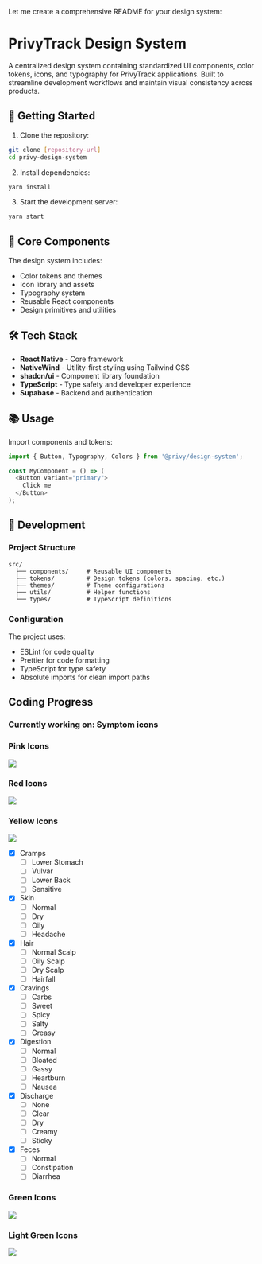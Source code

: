 Let me create a comprehensive README for your design system:

# PrivyTrack Design System

A centralized design system containing standardized UI components, color tokens, icons, and typography for PrivyTrack applications. Built to streamline development workflows and maintain visual consistency across products.

## 🚀 Getting Started

1. Clone the repository:
```bash
git clone [repository-url]
cd privy-design-system
```

2. Install dependencies:
```bash
yarn install
```

3. Start the development server:
```bash
yarn start
```

## 🧱 Core Components

The design system includes:
- Color tokens and themes
- Icon library and assets
- Typography system
- Reusable React components
- Design primitives and utilities

## 🛠️ Tech Stack

- **React Native** - Core framework
- **NativeWind** - Utility-first styling using Tailwind CSS
- **shadcn/ui** - Component library foundation
- **TypeScript** - Type safety and developer experience
- **Supabase** - Backend and authentication

## 📚 Usage

Import components and tokens:
```typescript
import { Button, Typography, Colors } from '@privy/design-system';

const MyComponent = () => (
  <Button variant="primary">
    Click me
  </Button>
);
```

## 🔧 Development

### Project Structure
```
src/
  ├── components/     # Reusable UI components
  ├── tokens/         # Design tokens (colors, spacing, etc.)
  ├── themes/         # Theme configurations
  ├── utils/          # Helper functions
  └── types/          # TypeScript definitions
```

### Configuration

The project uses:
- ESLint for code quality
- Prettier for code formatting
- TypeScript for type safety
- Absolute imports for clean import paths


## Coding Progress

### Currently working on: Symptom icons

### Pink Icons
![](https://geps.dev/progress/100?dangerColor=EDC9BD&warningColor=EDC9BD&successColor=EDC9BD)

### Red Icons
![](https://geps.dev/progress/100?dangerColor=F18769&warningColor=F18769&successColor=F18769)

### Yellow Icons
![](https://geps.dev/progress/21?dangerColor=F4BB79&warningColor=F4BB79&successColor=F4BB79)

- [x] Cramps
    - [ ] Lower Stomach
    - [ ] Vulvar
    - [ ] Lower Back
    - [ ] Sensitive
- [x] Skin
    - [ ] Normal
    - [ ] Dry
    - [ ] Oily
    - [ ] Headache
- [x] Hair
    - [ ] Normal Scalp
    - [ ] Oily Scalp
    - [ ] Dry Scalp
    - [ ] Hairfall
- [x] Cravings
    - [ ] Carbs
    - [ ] Sweet
    - [ ] Spicy
    - [ ] Salty
    - [ ] Greasy
- [x] Digestion
    - [ ] Normal
    - [ ] Bloated
    - [ ] Gassy
    - [ ] Heartburn
    - [ ] Nausea
- [x] Discharge
    - [ ] None
    - [ ] Clear
    - [ ] Dry
    - [ ] Creamy
    - [ ] Sticky
- [x] Feces
    - [ ] Normal
    - [ ] Constipation
    - [ ] Diarrhea

### Green Icons
![](https://geps.dev/progress/0?dangerColor=649182&warningColor=649182&successColor=649182)

### Light Green Icons
![](https://geps.dev/progress/0?dangerColor=A7C5B7&warningColor=A7C5B7&successColor=A7C5B7)

